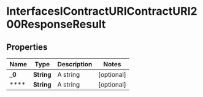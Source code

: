 

# InterfacesIContractURIContractURI200ResponseResult

## Properties

Name | Type | Description | Notes
------------ | ------------- | ------------- | -------------
**_0** | **String** | A string |  [optional]
**** | **String** | A string |  [optional]




